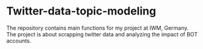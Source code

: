 # Twitter-data-topic-modeling
The repository contains main functions for my project at IWM, Germany. The project is about scrapping twitter data and analyzing the impact of BOT accounts. 
